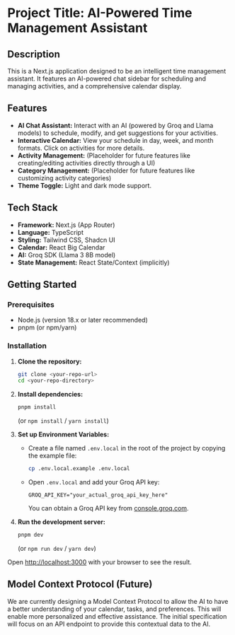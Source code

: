 # Project Title: AI-Powered Time Management Assistant

## Description

This is a Next.js application designed to be an intelligent time management assistant. It features an AI-powered chat sidebar for scheduling and managing activities, and a comprehensive calendar display.

## Features

*   **AI Chat Assistant:** Interact with an AI (powered by Groq and Llama models) to schedule, modify, and get suggestions for your activities.
*   **Interactive Calendar:** View your schedule in day, week, and month formats. Click on activities for more details.
*   **Activity Management:** (Placeholder for future features like creating/editing activities directly through a UI)
*   **Category Management:** (Placeholder for future features like customizing activity categories)
*   **Theme Toggle:** Light and dark mode support.

## Tech Stack

*   **Framework:** Next.js (App Router)
*   **Language:** TypeScript
*   **Styling:** Tailwind CSS, Shadcn UI
*   **Calendar:** React Big Calendar
*   **AI:** Groq SDK (Llama 3 8B model)
*   **State Management:** React State/Context (implicitly)

## Getting Started

### Prerequisites

*   Node.js (version 18.x or later recommended)
*   pnpm (or npm/yarn)

### Installation

1.  **Clone the repository:**
    ```bash
    git clone <your-repo-url>
    cd <your-repo-directory>
    ```

2.  **Install dependencies:**
    ```bash
    pnpm install
    ```
    (or `npm install` / `yarn install`)

3.  **Set up Environment Variables:**
    *   Create a file named `.env.local` in the root of the project by copying the example file:
        ```bash
        cp .env.local.example .env.local
        ```
    *   Open `.env.local` and add your Groq API key:
        ```
        GROQ_API_KEY="your_actual_groq_api_key_here"
        ```
        You can obtain a Groq API key from [console.groq.com](https://console.groq.com/).

4.  **Run the development server:**
    ```bash
    pnpm dev
    ```
    (or `npm run dev` / `yarn dev`)

Open [http://localhost:3000](http://localhost:3000) with your browser to see the result.

## Model Context Protocol (Future)

We are currently designing a Model Context Protocol to allow the AI to have a better understanding of your calendar, tasks, and preferences. This will enable more personalized and effective assistance. The initial specification will focus on an API endpoint to provide this contextual data to the AI.
